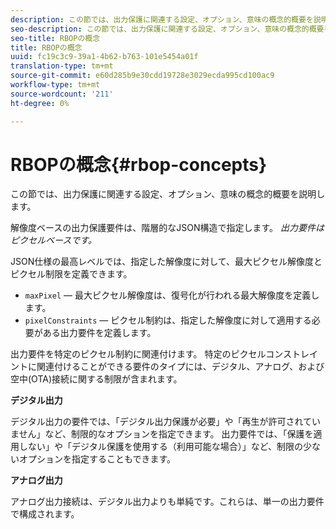 ```yaml
---
description: この節では、出力保護に関連する設定、オプション、意味の概念的概要を説明します。
seo-description: この節では、出力保護に関連する設定、オプション、意味の概念的概要を説明します。
seo-title: RBOPの概念
title: RBOPの概念
uuid: fc19c3c9-39a1-4b62-b763-101e5454a01f
translation-type: tm+mt
source-git-commit: e60d285b9e30cdd19728e3029ecda995cd100ac9
workflow-type: tm+mt
source-wordcount: '211'
ht-degree: 0%

---
```



# RBOPの概念{#rbop-concepts}

この節では、出力保護に関連する設定、オプション、意味の概念的概要を説明します。

解像度ベースの出力保護要件は、階層的なJSON構造で指定します。 *出力要件はピクセルベースです。*

JSON仕様の最高レベルでは、指定した解像度に対して、最大ピクセル解像度とピクセル制限を定義できます。

* `maxPixel`  — 最大ピクセル解像度は、復号化が行われる最大解像度を定義します。
* `pixelConstraints`  — ピクセル制約は、指定した解像度に対して適用する必要がある出力要件を定義します。

出力要件を特定のピクセル制約に関連付けます。 特定のピクセルコンストレイントに関連付けることができる要件のタイプには、デジタル、アナログ、および空中(OTA)接続に関する制限が含まれます。

**デジタル出力**

デジタル出力の要件では、「デジタル出力保護が必要」や「再生が許可されていません」など、制限的なオプションを指定できます。 出力要件では、「保護を適用しない」や「デジタル保護を使用する（利用可能な場合）」など、制限の少ないオプションを指定することもできます。

**アナログ出力**

アナログ出力接続は、デジタル出力よりも単純です。これらは、単一の出力要件で構成されます。
